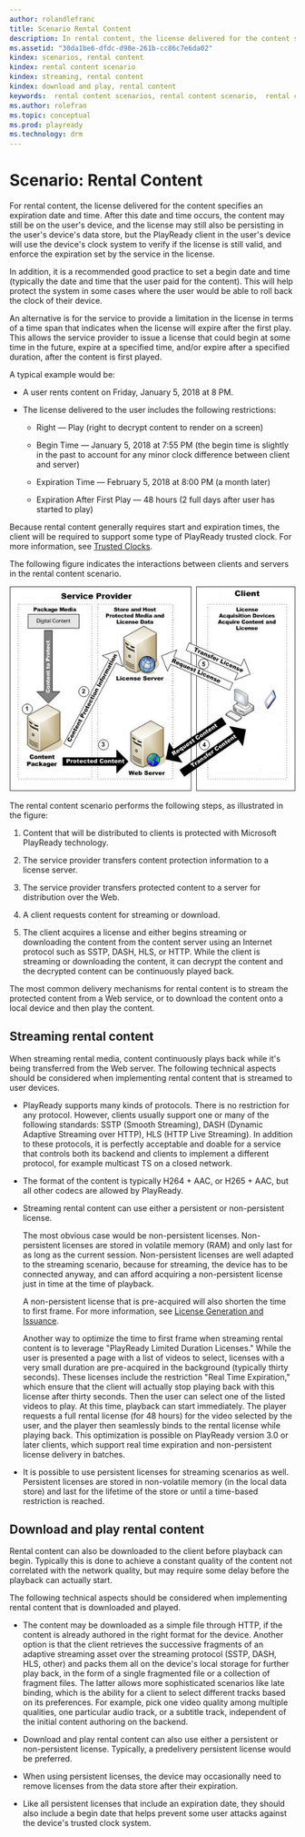 ```yaml
---
author: rolandlefranc
title: Scenario Rental Content
description: In rental content, the license delivered for the content specifies an expiration date and time.
ms.assetid: "30da1be6-dfdc-d98e-261b-cc86c7e6da02"
kindex: scenarios, rental content
kindex: rental content scenario
kindex: streaming, rental content
kindex: download and play, rental content
keywords:  rental content scenarios, rental content scenario,  rental content streaming,  rental content download and play
ms.author: rolefran
ms.topic: conceptual
ms.prod: playready
ms.technology: drm
---
```



# Scenario: Rental Content


For rental content, the license delivered for the content specifies an expiration date and time. After this date and time occurs, the content may still be on the user's device, and the license may still also be persisting in the user's device's data store, but the PlayReady client in the user's device will use the device's clock system to verify if the license is still valid, and enforce the expiration set by the service in the license.


In addition, it is a recommended good practice to set a begin date and time (typically the date and time that the user paid for the content). This will help protect the system in some cases where the user would be able to roll back the clock of their device.


An alternative is for the service to provide a limitation in the license in terms of a time span that indicates when the license will expire after the first play. This allows the service provider to issue a license that could begin at some time in the future, expire at a specified time, and/or expire after a specified duration, after the content is first played.


A typical example would be:

   *  A user rents content on Friday, January 5, 2018 at 8 PM.

   *  The license delivered to the user includes the following restrictions:

      *  Right &mdash; Play (right to decrypt content to render on a screen)

      *  Begin Time &mdash; January 5, 2018 at 7:55 PM (the begin time is slightly in the past to account for any minor clock difference between client and server)

      *  Expiration Time &mdash; February 5, 2018 at 8:00 PM (a month later)

      *  Expiration After First Play &mdash; 48 hours (2 full days after user has started to play)





Because rental content generally requires start and expiration times, the client will be required to support some type of PlayReady trusted clock. For more information, see [Trusted Clocks](trusted-clocks.md).


The following figure indicates the interactions between clients and servers in the rental content scenario.


 ![Rental Content](../images/image26_10.jpg)


The rental content scenario performs the following steps, as illustrated in the figure:

   1. Content that will be distributed to clients is protected with Microsoft PlayReady technology.

   1. The service provider transfers content protection information to a license server.

   1. The service provider transfers protected content to a server for distribution over the Web.

   1. A client requests content for streaming or download.

   1. The client acquires a license and either begins streaming or downloading the content from the content server using an Internet protocol such as SSTP, DASH, HLS, or HTTP. While the client is streaming or downloading the content, it can decrypt the content and the decrypted content can be continuously played back.



The most common delivery mechanisms for rental content is to stream the protected content from a Web service, or to download the content onto a local device and then play the content.

<a id="ID4EID"></a>


## Streaming rental content


When streaming rental media, content continuously plays back while it's being transferred from the Web server. The following technical aspects should be considered when implementing rental content that is streamed to user devices.

   *  PlayReady supports many kinds of protocols. There is no restriction for any protocol. However, clients usually support one or many of the following standards: SSTP (Smooth Streaming), DASH (Dynamic Adaptive Streaming over HTTP), HLS (HTTP Live Streaming). In addition to these protocols, it is perfectly acceptable and doable for a service that controls both its backend and clients to implement a different protocol, for example multicast TS on a closed network.

   *  The format of the content is typically H264 + AAC, or H265 + AAC, but all other codecs are allowed by PlayReady.

   *  Streaming rental content can use either a persistent or non-persistent license.

      The most obvious case would be non-persistent licenses. Non-persistent licenses are stored in volatile memory (RAM) and only last for as long as the current session. Non-persistent licenses are well adapted to the streaming scenario, because for streaming, the device has to be connected anyway, and can afford acquiring a non-persistent license just in time at the time of playback.

      A non-persistent license that is pre-acquired will also shorten the time to first frame. For more information, see [License Generation and Issuance](license-persistence.md).

      Another way to optimize the time to first frame when streaming rental content is to leverage "PlayReady Limited Duration Licenses." While the user is presented a page with a list of videos to select, licenses with a very small duration are pre-acquired in the background (typically thirty seconds). These licenses include the restriction "Real Time Expiration," which ensure that the client will actually stop playing back with this license after thirty seconds. Then the user can select one of the listed videos to play. At this time, playback can start immediately. The player requests a full rental license (for 48 hours) for the video selected by the user, and the player then seamlessly binds to the rental license while playing back. This optimization is possible on PlayReady version 3.0 or later clients, which support real time expiration and non-persistent license delivery in batches.

   *  It is possible to use persistent licenses for streaming scenarios as well. Persistent licenses are stored in non-volatile memory (in the local data store) and last for the lifetime of the store or until a time-based restriction is reached.

<a id="ID4EHE"></a>



## Download and play rental content


Rental content can also be downloaded to the client before playback can begin. Typically this is done to achieve a constant quality of the content not correlated with the network quality, but may require some delay before the playback can actually start.


The following technical aspects should be considered when implementing rental content that is downloaded and played.

   *  The content may be downloaded as a simple file through HTTP, if the content is already authored in the right format for the device. Another option is that the client retrieves the successive fragments of an adaptive streaming asset over the streaming protocol (SSTP, DASH, HLS, other) and packs them all on the device's local storage for further play back, in the form of a single fragmented file or a collection of fragment files. The latter allows more sophisticated scenarios like late binding, which is the ability for a client to select different tracks based on its preferences. For example, pick one video quality among multiple qualities, one particular audio track, or a subtitle track, independent of the initial content authoring on the backend.

   *  Download and play rental content can also use either a persistent or non-persistent license. Typically, a predelivery persistent license would be preferred.

   *  When using persistent licenses, the device may occasionally need to remove licenses from the data store after their expiration.

   *  Like all persistent licenses that include an expiration date, they should also include a begin date that helps prevent some user attacks against the device's trusted clock system.

